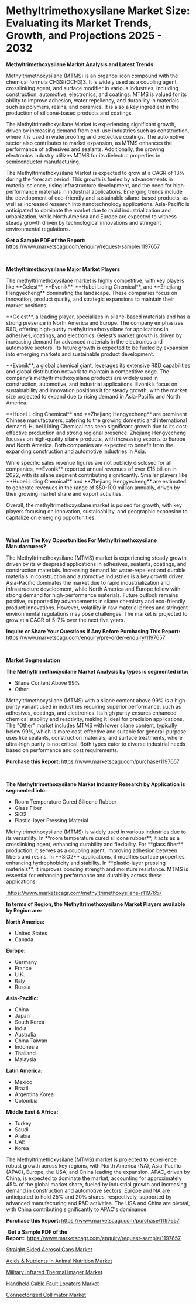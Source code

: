 <p><h1>Methyltrimethoxysilane Market Size: Evaluating its Market Trends, Growth, and Projections 2025 - 2032</h1></p><p><strong>Methyltrimethoxysilane Market Analysis and Latest Trends</strong></p>
<p><p>Methyltrimethoxysilane (MTMS) is an organosilicon compound with the chemical formula CH3Si(OCH3)3. It is widely used as a coupling agent, crosslinking agent, and surface modifier in various industries, including construction, automotive, electronics, and coatings. MTMS is valued for its ability to improve adhesion, water repellency, and durability in materials such as polymers, resins, and ceramics. It is also a key ingredient in the production of silicone-based products and coatings.</p><p>The Methyltrimethoxysilane Market is experiencing significant growth, driven by increasing demand from end-use industries such as construction, where it is used in waterproofing and protective coatings. The automotive sector also contributes to market expansion, as MTMS enhances the performance of adhesives and sealants. Additionally, the growing electronics industry utilizes MTMS for its dielectric properties in semiconductor manufacturing.</p><p>The Methyltrimethoxysilane Market is expected to grow at a CAGR of 13% during the forecast period. This growth is fueled by advancements in material science, rising infrastructure development, and the need for high-performance materials in industrial applications. Emerging trends include the development of eco-friendly and sustainable silane-based products, as well as increased research into nanotechnology applications. Asia-Pacific is anticipated to dominate the market due to rapid industrialization and urbanization, while North America and Europe are expected to witness steady growth driven by technological innovations and stringent environmental regulations.</p></p>
<p><strong>Get a Sample PDF of the Report:&nbsp;</strong> <a href="https://www.marketscagr.com/enquiry/request-sample/1197657?utm_campaign=1901&utm_medium=2&utm_source=Github&utm_content=ia&utm_term=26012025&utm_id=methyltrimethoxysilane">https://www.marketscagr.com/enquiry/request-sample/1197657</a></p>
<p>&nbsp;</p>
<p><strong>Methyltrimethoxysilane Major Market Players</strong></p>
<p><p>The methyltrimethoxysilane market is highly competitive, with key players like **Gelest**, **Evonik**, **Hubei Liding Chemical**, and **Zhejiang Hengyecheng** dominating the landscape. These companies focus on innovation, product quality, and strategic expansions to maintain their market positions.</p><p>**Gelest**, a leading player, specializes in silane-based materials and has a strong presence in North America and Europe. The company emphasizes R&D, offering high-purity methyltrimethoxysilane for applications in adhesives, coatings, and electronics. Gelest’s market growth is driven by increasing demand for advanced materials in the electronics and automotive sectors. Its future growth is expected to be fueled by expansion into emerging markets and sustainable product development.</p><p>**Evonik**, a global chemical giant, leverages its extensive R&D capabilities and global distribution network to maintain a competitive edge. The company’s methyltrimethoxysilane products are widely used in construction, automotive, and industrial applications. Evonik’s focus on sustainability and innovation positions it for steady growth, with the market size projected to expand due to rising demand in Asia-Pacific and North America.</p><p>**Hubei Liding Chemical** and **Zhejiang Hengyecheng** are prominent Chinese manufacturers, catering to the growing domestic and international demand. Hubei Liding Chemical has seen significant growth due to its cost-effective production and strong regional presence. Zhejiang Hengyecheng focuses on high-quality silane products, with increasing exports to Europe and North America. Both companies are expected to benefit from the expanding construction and automotive industries in Asia.</p><p>While specific sales revenue figures are not publicly disclosed for all companies, **Evonik** reported annual revenues of over €15 billion in 2022, with its silane segment contributing significantly. Smaller players like **Hubei Liding Chemical** and **Zhejiang Hengyecheng** are estimated to generate revenues in the range of $50-100 million annually, driven by their growing market share and export activities.</p><p>Overall, the methyltrimethoxysilane market is poised for growth, with key players focusing on innovation, sustainability, and geographic expansion to capitalize on emerging opportunities.</p></p>
<p>&nbsp;</p>
<p><strong>What Are The Key Opportunities For Methyltrimethoxysilane Manufacturers?</strong></p>
<p><p>The Methyltrimethoxysilane (MTMS) market is experiencing steady growth, driven by its widespread applications in adhesives, sealants, coatings, and construction materials. Increasing demand for water-repellent and durable materials in construction and automotive industries is a key growth driver. Asia-Pacific dominates the market due to rapid industrialization and infrastructure development, while North America and Europe follow with strong demand for high-performance materials. Future outlook remains positive, supported by advancements in silane chemistry and eco-friendly product innovations. However, volatility in raw material prices and stringent environmental regulations may pose challenges. The market is projected to grow at a CAGR of 5-7% over the next five years.</p></p>
<p><strong>Inquire or Share Your Questions If Any Before Purchasing This Report:</strong> <a href="https://www.marketscagr.com/enquiry/pre-order-enquiry/1197657?utm_campaign=1901&utm_medium=2&utm_source=Github&utm_content=ia&utm_term=26012025&utm_id=methyltrimethoxysilane">https://www.marketscagr.com/enquiry/pre-order-enquiry/1197657</a></p>
<p>&nbsp;</p>
<p><strong>Market Segmentation</strong></p>
<p><strong>The Methyltrimethoxysilane Market Analysis by types is segmented into:</strong></p>
<p><ul><li>Silane Content Above 99%</li><li>Other</li></ul></p>
<p><p>Methyltrimethoxysilane (MTMS) with a silane content above 99% is a high-purity variant used in industries requiring superior performance, such as adhesives, coatings, and electronics. Its high purity ensures enhanced chemical stability and reactivity, making it ideal for precision applications. The "Other" market includes MTMS with lower silane content, typically below 99%, which is more cost-effective and suitable for general-purpose uses like sealants, construction materials, and surface treatments, where ultra-high purity is not critical. Both types cater to diverse industrial needs based on performance and cost requirements.</p></p>
<p><strong>Purchase this Report:&nbsp;</strong><a href="https://www.marketscagr.com/purchase/1197657?utm_campaign=1901&utm_medium=2&utm_source=Github&utm_content=ia&utm_term=26012025&utm_id=methyltrimethoxysilane">https://www.marketscagr.com/purchase/1197657</a></p>
<p>&nbsp;</p>
<p><strong>The Methyltrimethoxysilane Market Industry Research by Application is segmented into:</strong></p>
<p><ul><li>Room Temperature Cured Silicone Rubber</li><li>Glass Fiber</li><li>SiO2</li><li>Plastic-layer Pressing Material</li></ul></p>
<p><p>Methyltrimethoxysilane (MTMS) is widely used in various industries due to its versatility. In **room temperature cured silicone rubber**, it acts as a crosslinking agent, enhancing durability and flexibility. For **glass fiber** production, it serves as a coupling agent, improving adhesion between fibers and resins. In **SiO2** applications, it modifies surface properties, enhancing hydrophobicity and stability. In **plastic-layer pressing materials**, it improves bonding strength and moisture resistance. MTMS is essential for enhancing performance and durability across these applications.</p></p>
<p><a href="https://www.marketscagr.com/methyltrimethoxysilane-r1197657?utm_campaign=1901&utm_medium=2&utm_source=Github&utm_content=ia&utm_term=26012025&utm_id=methyltrimethoxysilane">&nbsp;https://www.marketscagr.com/methyltrimethoxysilane-r1197657</a></p>
<p><strong>In terms of Region, the Methyltrimethoxysilane Market Players available by Region are:</strong></p>
<p>
    <p> <strong> North America: </strong>
        <ul>
            <li>United States</li>
            <li>Canada</li>
        </ul>
        </p> 
    <p> <strong> Europe: </strong>
        <ul>
            <li>Germany</li>
            <li>France</li>
            <li>U.K.</li>
            <li>Italy</li>
            <li>Russia</li>
        </ul>
        </p> 
    <p> <strong> Asia-Pacific: </strong>
        <ul>
            <li>China</li>
            <li>Japan</li>
            <li>South Korea</li>
            <li>India</li>
            <li>Australia</li>
            <li>China Taiwan</li>
            <li>Indonesia</li>
            <li>Thailand</li>
            <li>Malaysia</li>
        </ul>
        </p> 
    <p> <strong> Latin America: </strong>
        <ul>
            <li>Mexico</li>
            <li>Brazil</li>
            <li>Argentina Korea</li>
            <li>Colombia</li>
        </ul>
        </p> 
    <p> <strong> Middle East & Africa: </strong>
        <ul>
            <li>Turkey</li>
            <li>Saudi</li>
            <li>Arabia</li>
            <li>UAE</li>
            <li>Korea</li>
        </ul>
    </p>
    </p>
<p><p>The Methyltrimethoxysilane (MTMS) market is projected to experience robust growth across key regions, with North America (NA), Asia-Pacific (APAC), Europe, the USA, and China leading the expansion. APAC, driven by China, is expected to dominate the market, accounting for approximately 45% of the global market share, fueled by industrial growth and increasing demand in construction and automotive sectors. Europe and NA are anticipated to hold 25% and 20% shares, respectively, supported by advanced manufacturing and R&D activities. The USA and China are pivotal, with China contributing significantly to APAC's dominance.</p></p>
<p><strong>Purchase this Report: </strong><a href="https://www.marketscagr.com/purchase/1197657?utm_campaign=1901&utm_medium=2&utm_source=Github&utm_content=ia&utm_term=26012025&utm_id=methyltrimethoxysilane">https://www.marketscagr.com/purchase/1197657</a></p>
<p>&nbsp;<strong>Get a Sample PDF of the Report:&nbsp;&nbsp;</strong><a href="https://www.marketscagr.com/enquiry/request-sample/1197657?utm_campaign=1901&utm_medium=2&utm_source=Github&utm_content=ia&utm_term=26012025&utm_id=methyltrimethoxysilane">https://www.marketscagr.com/enquiry/request-sample/1197657</a></p>
<p><strong></strong></p>
<p><p><a href="https://www.linkedin.com/pulse/straight-sided-aerosol-cansmarket-analysis-forecastinggrowth-7pkmf?utm_campaign=1901&utm_medium=2&utm_source=Github&utm_content=ia&utm_term=26012025&utm_id=methyltrimethoxysilane">Straight Sided Aerosol Cans Market</a></p><p><a href="https://www.linkedin.com/pulse/acids-nutrients-animal-nutrition-market-review-strategic-growth-letff?utm_campaign=1901&utm_medium=2&utm_source=Github&utm_content=ia&utm_term=26012025&utm_id=methyltrimethoxysilane">Acids & Nutrients in Animal Nutrition Market</a></p><p><a href="https://www.linkedin.com/pulse/state-military-infrared-thermal-imager-market-projected-mhdrf?utm_campaign=1901&utm_medium=2&utm_source=Github&utm_content=ia&utm_term=26012025&utm_id=methyltrimethoxysilane">Military Infrared Thermal Imager Market</a></p><p><a href="https://www.linkedin.com/pulse/market-demand-revenue-handheld-cable-fault-locators-industry-ybjrf?utm_campaign=1901&utm_medium=2&utm_source=Github&utm_content=ia&utm_term=26012025&utm_id=methyltrimethoxysilane">Handheld Cable Fault Locators Market</a></p><p><a href="https://www.linkedin.com/pulse/comprehensive-analysis-connectorized-collimator-market-snenf?utm_campaign=1901&utm_medium=2&utm_source=Github&utm_content=ia&utm_term=26012025&utm_id=methyltrimethoxysilane">Connectorized Collimator Market</a></p></p>